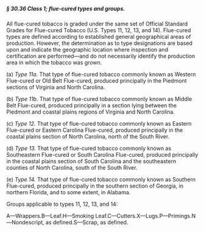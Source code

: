 ##### § 30.36 Class 1; flue-cured types and groups. #####

All flue-cured tobacco is graded under the same set of Official Standard Grades for Flue-cured Tobacco (U.S. Types 11, 12, 13, and 14). Flue-cured types are defined according to established general geographical areas of production. However, the determination as to type designations are based upon and indicate the geographic location where inspection and certification are performed—and do not necessarily identify the production area in which the tobacco was grown.

(a) *Type 11a.* That type of flue-cured tobacco commonly known as Western Flue-cured or Old Belt Flue-cured, produced principally in the Piedmont sections of Virginia and North Carolina.

(b) *Type 11b.* That type of flue-cured tobacco commonly known as Middle Belt Flue-cured, produced principally in a section lying between the Piedmont and coastal plains regions of Virginia and North Carolina.

(c) *Type 12.* That type of flue-cured tobacco commonly known as Eastern Flue-cured or Eastern Carolina Flue-cured, produced principally in the coastal plains section of North Carolina, north of the South River.

(d) *Type 13.* That type of flue-cured tobacco commonly known as Southeastern Flue-cured or South Carolina Flue-cured, produced principally in the coastal plains section of South Carolina and the southeastern counties of North Carolina, south of the South River.

(e) *Type 14.* That type of flue-cured tobacco commonly known as Southern Flue-cured, produced principally in the southern section of Georgia, in northern Florida, and to some extent, in Alabama.

Groups applicable to types 11, 12, 13, and 14:

A—Wrappers.B—Leaf.H—Smoking Leaf.C—Cutters.X—Lugs.P—Primings.N—Nondescript, as defined.S—Scrap, as defined.